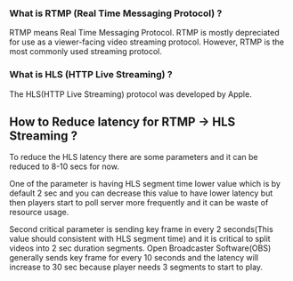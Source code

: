 ### What is RTMP (Real Time Messaging Protocol) ?
RTMP means Real Time Messaging Protocol. RTMP is mostly depreciated for use as a viewer-facing video streaming protocol. However, RTMP is the most commonly used streaming protocol.
### What is HLS (HTTP Live Streaming) ?
The HLS(HTTP Live Streaming) protocol was developed by Apple. 
## How to Reduce latency for RTMP -> HLS Streaming ?
To reduce the HLS latency there are some parameters and it can be reduced to 8-10 secs for now.

One of the parameter is having HLS segment time lower value which is by default 2 sec and you can decrease this value to have lower latency but then players start to poll server more frequently and it can be waste of resource usage.

Second critical parameter is sending key frame in every 2 seconds(This value should consistent with HLS segment time) and it is critical to split videos into 2 sec duration segments. Open Broadcaster Software(OBS) generally sends key frame for every 10 seconds and the latency will increase to 30 sec because player needs 3 segments to start to play.
